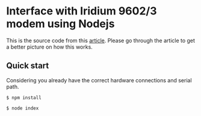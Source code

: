 # Interface with Iridium 9602/3 modem using Nodejs

This is the source code from this [article](https://www.vynci.dev/posts/sending-data-to-outer-space-using-javascript). Please go through the article to get a better picture on how this works.

## Quick start

Considering you already have the correct hardware connections and serial path.

`$ npm install`

`$ node index`
